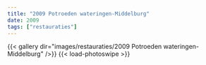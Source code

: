 ```yaml
---
title: "2009 Potroeden wateringen-Middelburg"
date: 2009
tags: ["restauraties"]
---
```


{{< gallery dir="images/restauraties/2009 Potroeden wateringen-Middelburg" />}}
{{< load-photoswipe >}}